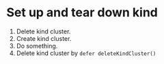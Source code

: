 # Set up and tear down kind

1. Delete kind cluster.
1. Create kind cluster.
1. Do something.
1. Delete kind cluster by `defer deleteKindCluster()`
